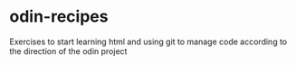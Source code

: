 # odin-recipes
Exercises to start learning html and using git to manage code according to the direction of the odin project